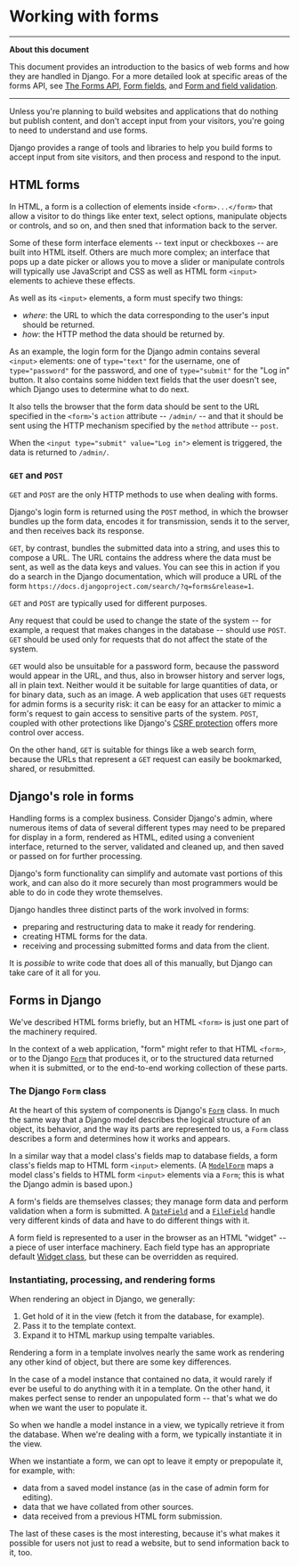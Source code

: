 # Working with forms

<hr>

**About this document**

This document provides an introduction to the basics of web forms and how they are handled in Django. For a more detailed look at specific areas of the forms API, see [The Forms API](https://docs.djangoproject.com/en/4.0/ref/forms/api/), [Form fields](https://docs.djangoproject.com/en/4.0/ref/forms/fields/), and [Form and field validation](https://docs.djangoproject.com/en/4.0/ref/forms/validation/).

<hr>

Unless you're planning to build websites and applications that do nothing but publish content, and don't accept input from your visitors, you're going to need to understand and use forms.

Django provides a range of tools and libraries to help you build forms to accept input from site visitors, and then process and respond to the input.

## HTML forms

In HTML, a form is a collection of elements inside `<form>...</form>` that allow a visitor to do things like enter text, select options, manipulate objects or controls, and so on, and then sned that information back to the server.

Some of these form interface elements -- text input or checkboxes -- are built into HTML itself. Others are much more complex; an interface that pops up a date picker or allows you to move a slider or manipulate controls will typically use JavaScript and CSS as well as HTML form `<input>` elements to achieve these effects.

As well as its `<input>` elements, a form must specify two things:

* *where*: the URL to which the data corresponding to the user's input should be returned.
* *how*: the HTTP method the data should be returned by.

As an example, the login form for the Django admin contains several `<input>` elements: one of `type="text"` for the username, one of `type="password"` for the password, and one of `type="submit"` for the "Log in" button. It also contains some hidden text fields that the user doesn't see, which Django uses to determine what to do next.

It also tells the browser that the form data should be sent to the URL specified in the `<form>`'s `action` attribute -- `/admin/` -- and that it should be sent using the HTTP mechanism specified by the `method` attribute -- `post`.

When the `<input type="submit" value="Log in">` element is triggered, the data is returned to `/admin/`.

### `GET` and `POST`

`GET` and `POST` are the only HTTP methods to use when dealing with forms.

Django's login form is returned using the `POST` method, in which the browser bundles up the form data, encodes it for transmission, sends it to the server, and then receives back its response.

`GET`, by contrast, bundles the submitted data into a string, and uses this to compose a URL. The URL contains the address where the data must be sent, as well as the data keys and values. You can see this in action if you do a search in the Django documentation, which will produce a URL of the form `https://docs.djangoproject.com/search/?q=forms&release=1`.

`GET` and `POST` are typically used for different purposes.

Any request that could be used to change the state of the system -- for example, a request that makes changes in the database -- should use `POST`. `GET` should be used only for requests that do not affect the state of the system.

`GET` would also be unsuitable for a password form, because the password would appear in the URL, and thus, also in browser history and server logs, all in plain text. Neither would it be suitable for large quantities of data, or for binary data, such as an image. A web application that uses `GET` requests for admin forms is a security risk: it can be easy for an attacker to mimic a form's request to gain access to sensitive parts of the system. `POST`, coupled with other protections like Django's [CSRF protection](https://docs.djangoproject.com/en/4.0/ref/csrf/) offers more control over access.

On the other hand, `GET` is suitable for things like a web search form, because the URLs that represent a `GET` request can easily be bookmarked, shared, or resubmitted.

## Django's role in forms

Handling forms is a complex business. Consider Django's admin, where numerous items of data of several different types may need to be prepared for display in a form, rendered as HTML, edited using a convenient interface, returned to the server, validated and cleaned up, and then saved or passed on for further processing.

Django's form functionality can simplify and automate vast portions of this work, and can also do it more securely than most programmers would be able to do in code they wrote themselves.

Django handles three distinct parts of the work involved in forms:

* preparing and restructuring data to make it ready for rendering.
* creating HTML forms for the data.
* receiving and processing submitted forms and data from the client.

It is *possible* to write code that does all of this manually, but Django can take care of it all for you.

## Forms in Django

We've described HTML forms briefly, but an HTML `<form>` is just one part of the machinery required.

In the context of a web application, "form" might refer to that HTML `<form>`, or to the Django [`Form`](https://docs.djangoproject.com/en/4.0/ref/forms/api/#django.forms.Form) that produces it, or to the structured data returned when it is submitted, or to the end-to-end working collection of these parts.

### The Django `Form` class

At the heart of this system of components is Django's [`Form`](https://docs.djangoproject.com/en/4.0/ref/forms/api/#django.forms.Form) class. In much the same way that a Django model describes the logical structure of an object, its behavior, and the way its parts are represented to us, a `Form` class describes a form and determines how it works and appears.

In a similar way that a model class's fields map to database fields, a form class's fields map to HTML form `<input>` elements. (A [`ModelForm`](https://docs.djangoproject.com/en/4.0/topics/forms/modelforms/#django.forms.ModelForm) maps a model class's fields to HTML form `<input>` elements via a `Form`; this is what the Django admin is based upon.)

A form's fields are themselves classes; they manage form data and perform validation when a form is submitted. A [`DateField`](https://docs.djangoproject.com/en/4.0/ref/forms/fields/#django.forms.DateField) and a [`FileField`](https://docs.djangoproject.com/en/4.0/ref/forms/fields/#django.forms.FileField) handle very different kinds of data and have to do different things with it.

A form field is represented to a user in the browser as an HTML "widget" -- a piece of user interface machinery. Each field type has an appropriate default [Widget class](https://docs.djangoproject.com/en/4.0/ref/forms/widgets/), but these can be overridden as required.

### Instantiating, processing, and rendering forms

When rendering an object in Django, we generally:

1. Get hold of it in the view (fetch it from the database, for example).
2. Pass it to the template context.
3. Expand it to HTML markup using tempalte variables.

Rendering a form in a template involves nearly the same work as rendering any other kind of object, but there are some key differences.

In the case of a model instance that contained no data, it would rarely if ever be useful to do anything with it in a template. On the other hand, it makes perfect sense to render an unpopulated form -- that's what we do when we want the user to populate it.

So when we handle a model instance in a view, we typically retrieve it from the database. When we're dealing with a form, we typically instantiate it in the view.

When we instantiate a form, we can opt to leave it empty or prepopulate it, for example, with:

* data from a saved model instance (as in the case of admin form for editing).
* data that we have collated from other sources.
* data received from a previous HTML form submission.

The last of these cases is the most interesting, because it's what makes it possible for users not just to read a website, but to send information back to it, too.